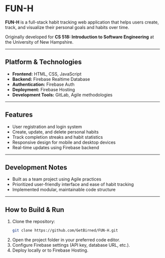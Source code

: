 # FUN-H

**FUN-H** is a full-stack habit tracking web application that helps users create, track, and visualize their personal goals and habits over time.

Originally developed for **CS 518: Introduction to Software Engineering** at the University of New Hampshire.

---

## Platform & Technologies

- **Frontend:** HTML, CSS, JavaScript
- **Backend:** Firebase Realtime Database
- **Authentication:** Firebase Auth
- **Deployment:** Firebase Hosting
- **Development Tools:** GitLab, Agile methodologies

---

## Features

- User registration and login system
- Create, update, and delete personal habits
- Track completion streaks and habit statistics
- Responsive design for mobile and desktop devices
- Real-time updates using Firebase backend

---

## Development Notes

- Built as a team project using Agile practices
- Prioritized user-friendly interface and ease of habit tracking
- Implemented modular, maintainable code structure

---

## How to Build & Run

1. Clone the repository:
    ```bash
    git clone https://github.com/GetBirned/FUN-H.git
    ```
2. Open the project folder in your preferred code editor.
3. Configure Firebase settings (API key, database URL, etc.).
4. Deploy locally or to Firebase Hosting.

